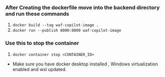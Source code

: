 ### After Creating the dockerfile move into the backend directory and run these commands
1. ```docker build --tag waf-copilot-image . ```
2. ```docker run --publish 8000:8000 waf-copilot-image```

### Use this to stop the container
1. ```docker container stop <CONTAINER_ID>```

- Make sure you have docker desktop installed , Windows virtualization enabled and wsl updated.